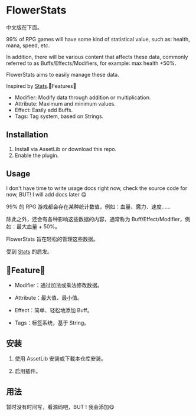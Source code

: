 # FlowerStats

中文版在下面。

99% of RPG games will have some kind of statistical value, such as: health, mana, speed, etc.

In addition, there will be various content that affects these data, commonly referred to as Buffs/Effects/Modifiers, for example: max health +50%.

FlowerStats aims to easily manage these data.

Inspired by [Stats](https://docs.gamecreator.io/stats/).🧐Features🧐

* Modifier: Modify data through addition or multiplication.
* Attribute: Maximum and minimum values.
* Effect: Easily add Buffs.
* Tags: Tag system, based on Strings.

## Installation

1. Install via AssetLib or download this repo.
2. Enable the plugin.

## Usage

I don't have time to write usage docs right now, check the source code for now, BUT! I will add docs later 😋





99% 的 RPG 游戏都会存在某种统计数值，例如：血量、魔力、速度......

除此之外，还会有各种影响这些数据的内容，通常称为 Buff/Effect/Modifier，例如：最大血量 + 50%。

FlowerStats 旨在轻松的管理这些数据。

受到 [Stats](https://docs.gamecreator.io/stats/) 的启发。

## 🧐Feature🧐

- Modifier：通过加法或乘法修改数据。

- Attribute：最大值、最小值。

- Effect：简单、轻松地添加 Buff。

- Tags：标签系统，基于 String。

## 安装

1. 使用 AssetLib 安装或下载本仓库安装。

2. 启用插件。

用法
------

暂时没有时间写，看源码吧，BUT ! 我会添加😋
